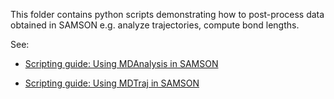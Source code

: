 This folder contains python scripts demonstrating how to post-process data obtained in SAMSON e.g. analyze trajectories, compute bond lengths.

See:

- [Scripting guide: Using MDAnalysis in SAMSON](https://documentation.samson-connect.net/scripting-guide/analyzing-trajectories-with-mdanalysis/)

- [Scripting guide: Using MDTraj in SAMSON](https://documentation.samson-connect.net/scripting-guide/using-mdtraj-in-samson/)
